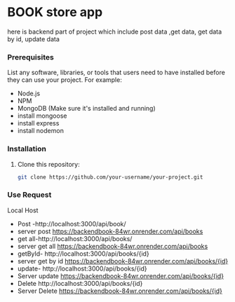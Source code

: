 # BOOK store app

here is backend part of project which include post data ,get data, get data by id, update data 

### Prerequisites

List any software, libraries, or tools that users need to have installed before they can use your project. For example:

- Node.js
- NPM
- MongoDB (Make sure it's installed and running)
- install mongoose
- install express
- install nodemon

### Installation

1. Clone this repository:
   ```sh
   git clone https://github.com/your-username/your-project.git
   
### Use Request
   Local Host                                            
 - Post -http://localhost:3000/api/book/
 - server post https://backendbook-84wr.onrender.com/api/books
 - get all-http://localhost:3000/api/books/
 - server get all https://backendbook-84wr.onrender.com/api/books
 - getById- http://localhost:3000/api/books/{id}
 - server get by id  https://backendbook-84wr.onrender.com/api/books/{id}
 - update- http://localhost:3000/api/books/{id}
 - Server update  https://backendbook-84wr.onrender.com/api/books/{id}
 - Delete  http://localhost:3000/api/books/{id}
 - Server Delete https://backendbook-84wr.onrender.com/api/books/{id}
